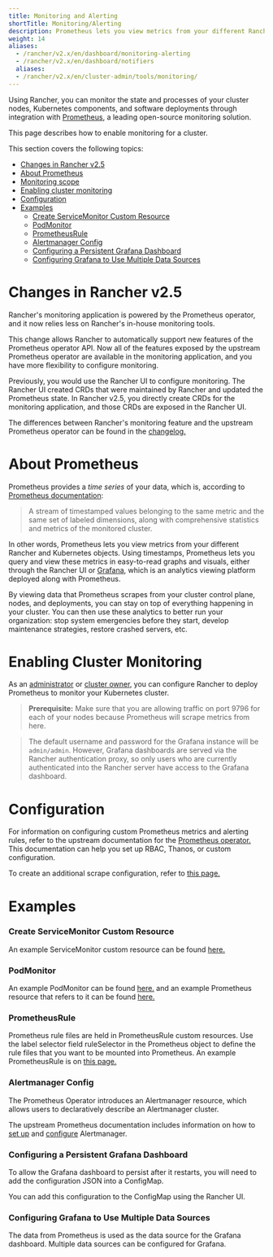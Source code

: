 ```yaml
---
title: Monitoring and Alerting
shortTitle: Monitoring/Alerting
description: Prometheus lets you view metrics from your different Rancher and Kubernetes objects. Learn about the scope of monitoring and how to enable cluster monitoring
weight: 14
aliases:
  - /rancher/v2.x/en/dashboard/monitoring-alerting
  - /rancher/v2.x/en/dashboard/notifiers
  aliases:
  - /rancher/v2.x/en/cluster-admin/tools/monitoring/
---
```


Using Rancher, you can monitor the state and processes of your cluster nodes, Kubernetes components, and software deployments through integration with [Prometheus](https://prometheus.io/), a leading open-source monitoring solution.

This page describes how to enable monitoring for a cluster. 

This section covers the following topics:

- [Changes in Rancher v2.5](#changes-in-rancher-v2-5)
- [About Prometheus](#about-prometheus)
- [Monitoring scope](#monitoring-scope)
- [Enabling cluster monitoring](#enabling-cluster-monitoring)
- [Configuration](#configuration)
- [Examples](#examples)
  - [Create ServiceMonitor Custom Resource](#create-servicemonitor-custom-resource)
  - [PodMonitor](#podmonitor)
  - [PrometheusRule](#prometheusrule)
  - [Alertmanager Config](#alertmanager-config)
  - [Configuring a Persistent Grafana Dashboard](#configuring-a-persistent-grafana-dashboard)
  - [Configuring Grafana to Use Multiple Data Sources](#configuring-grafana-to-use-multiple-data-sources)


# Changes in Rancher v2.5

Rancher's monitoring application is powered by the Prometheus operator, and it now relies less on Rancher's in-house monitoring tools.

This change allows Rancher to automatically support new features of the Prometheus operator API. Now all of the features exposed by the upstream Prometheus operator are available in the monitoring application, and you have more flexibility to configure monitoring.

Previously, you would use the Rancher UI to configure monitoring. The Rancher UI created CRDs that were maintained by Rancher and updated the Prometheus state. In Rancher v2.5, you directly create CRDs for the monitoring application, and those CRDs are exposed in the Rancher UI.

The differences between Rancher's monitoring feature and the upstream Prometheus operator can be found in the [changelog.](https://github.com/rancher/charts/blob/dev-v2.5/packages/rancher-monitoring/overlay/CHANGELOG.md)

# About Prometheus

Prometheus provides a _time series_ of your data, which is, according to [Prometheus documentation](https://prometheus.io/docs/concepts/data_model/):

>A stream of timestamped values belonging to the same metric and the same set of labeled dimensions, along with comprehensive statistics and metrics of the monitored cluster.

In other words, Prometheus lets you view metrics from your different Rancher and Kubernetes objects. Using timestamps, Prometheus lets you query and view these metrics in easy-to-read graphs and visuals, either through the Rancher UI or [Grafana](https://grafana.com/), which is an analytics viewing platform deployed along with Prometheus.

By viewing data that Prometheus scrapes from your cluster control plane, nodes, and deployments, you can stay on top of everything happening in your cluster. You can then use these analytics to better run your organization: stop system emergencies before they start, develop maintenance strategies, restore crashed servers, etc.

# Enabling Cluster Monitoring

As an [administrator]({{<baseurl>}}/rancher/v2.x/en/admin-settings/rbac/global-permissions/) or [cluster owner]({{<baseurl>}}/rancher/v2.x/en/admin-settings/rbac/cluster-project-roles/#cluster-roles), you can configure Rancher to deploy Prometheus to monitor your Kubernetes cluster.

> **Prerequisite:** Make sure that you are allowing traffic on port 9796 for each of your nodes because Prometheus will scrape metrics from here.

> The default username and password for the Grafana instance will be `admin/admin`. However, Grafana dashboards are served via the Rancher authentication proxy, so only users who are currently authenticated into the Rancher server have access to the Grafana dashboard.

# Configuration

For information on configuring custom Prometheus metrics and alerting rules, refer to the upstream documentation for the [Prometheus operator.](https://github.com/prometheus-operator/prometheus-operator) This documentation can help you set up RBAC, Thanos, or custom configuration.

To create an additional scrape configuration, refer to [this page.](https://github.com/prometheus-operator/prometheus-operator/blob/master/Documentation/additional-scrape-config.md)

# Examples

### Create ServiceMonitor Custom Resource

An example ServiceMonitor custom resource can be found [here.](https://github.com/prometheus-operator/prometheus-operator/blob/master/example/prometheus-operator-crd/monitoring.coreos.com_servicemonitors.yaml) 

### PodMonitor

An example PodMonitor can be found [here.](https://github.com/prometheus-operator/prometheus-operator/blob/master/example/user-guides/getting-started/example-app-pod-monitor.yaml) and an example Prometheus resource that refers to it can be found [here.](https://github.com/prometheus-operator/prometheus-operator/blob/master/example/user-guides/getting-started/prometheus-pod-monitor.yaml)

### PrometheusRule

Prometheus rule files are held in PrometheusRule custom resources. Use the label selector field ruleSelector in the Prometheus object to define the rule files that you want to be mounted into Prometheus. An example PrometheusRule is on [this page.](https://github.com/prometheus-operator/prometheus-operator/blob/master/Documentation/user-guides/alerting.md)

### Alertmanager Config

The Prometheus Operator introduces an Alertmanager resource, which allows users to declaratively describe an Alertmanager cluster.

The upstream Prometheus documentation includes information on how to [set up](https://github.com/prometheus-operator/prometheus-operator/blob/master/Documentation/user-guides/alerting.md) and [configure](https://prometheus.io/docs/alerting/latest/configuration/) Alertmanager.

### Configuring a Persistent Grafana Dashboard

To allow the Grafana dashboard to persist after it restarts, you will need to add the configuration JSON into a ConfigMap.

You can add this configuration to the ConfigMap using the Rancher UI.

### Configuring Grafana to Use Multiple Data Sources

The data from Prometheus is used as the data source for the Grafana dashboard. Multiple data sources can be configured for Grafana.
